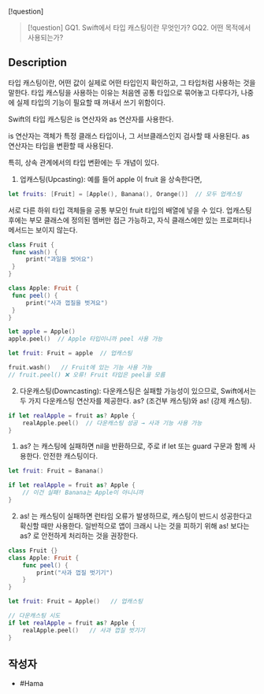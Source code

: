 [!question]
>[!question]
>GQ1. Swift에서 타입 캐스팅이란 무엇인가?
>GQ2. 어떤 목적에서 사용되는가?

## Description

타입 캐스팅이란, 어떤 값이 실제로 어떤 타입인지 확인하고, 그 타입처럼 사용하는 것을 말한다.
타입 캐스팅을 사용하는 이유는 처음엔 공통 타입으로 묶어놓고 다루다가, 나중에 실제 타입의 기능이 필요할 때 꺼내서 쓰기 위함이다.

Swift의 타입 캐스팅은 is 연산자와 as 연산자를 사용한다.

is 연산자는 객체가 특정 클래스 타입이나, 그 서브클래스인지 검사할 때 사용된다.
as 연산자는 타입을 변환할 때 사용된다.

특히, 상속 관계에서의 타입 변환에는 두 개념이 있다.

1. 업캐스팅(Upcasting): 예를 들어 apple 이 fruit 을 상속한다면,
```swift
let fruits: [Fruit] = [Apple(), Banana(), Orange()]  // 모두 업캐스팅
```
   서로 다른 하위 타입 객체들을 공통 부모인 fruit 타입의 배열에 넣을 수 있다.
   업캐스팅 후에는 부모 클래스에 정의된 멤버만 접근 가능하고, 자식 클래스에만 있는 프로퍼티나 메서드는 보이지 않는다.
   ```swift
class Fruit {
    func wash() {
        print("과일을 씻어요")
    }
}

class Apple: Fruit {
    func peel() {
        print("사과 껍질을 벗겨요")
    }
}

let apple = Apple()
apple.peel()  // Apple 타입이니까 peel 사용 가능

let fruit: Fruit = apple  // 업캐스팅

fruit.wash()   // Fruit에 있는 기능 사용 가능
// fruit.peel() ❌ 오류! Fruit 타입은 peel을 모름
   ```
   
   
2. 다운캐스팅(Downcasting): 다운캐스팅은 실패할 가능성이 있으므로, Swift에서는 두 가지 다운캐스팅 연산자를 제공한다. as? (조건부 캐스팅)와 as! (강제 캐스팅).
```swift
if let realApple = fruit as? Apple {
    realApple.peel()  // 다운캐스팅 성공 → 사과 기능 사용 가능
}
```
1. as? 는 캐스팅에 실패하면 nil을 반환하므로, 주로 if let 또는 guard 구문과 함께 사용한다. 안전한 캐스팅이다.
```swift
let fruit: Fruit = Banana()

if let realApple = fruit as? Apple {
    // 이건 실패! Banana는 Apple이 아니니까
}
```
2. as! 는 캐스팅이 실패하면 런타임 오류가 발생하므로, 캐스팅이 반드시 성공한다고 확신할 때만 사용한다. 일반적으로 앱이 크래시 나는 것을 피하기 위해 as! 보다는 as? 로 안전하게 처리하는 것을 권장한다.
```swift
class Fruit {}
class Apple: Fruit {
    func peel() {
        print("사과 껍질 벗기기")
    }
}

let fruit: Fruit = Apple()   // 업캐스팅

// 다운캐스팅 시도
if let realApple = fruit as? Apple {
    realApple.peel()   // 사과 껍질 벗기기
}
```

## 작성자
- #Hama 